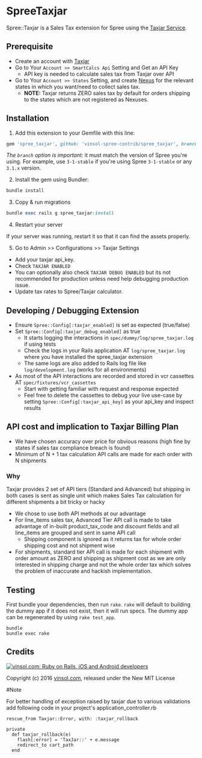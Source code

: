 SpreeTaxjar
===========

Spree::Taxjar is a Sales Tax extension for Spree using the [Taxjar Service](https://developers.taxjar.com/api/reference/).

## Prerequisite

- Create an account with [Taxjar](http://www.taxjar.com/)
- Go to Your `Account >> SmartCalcs Api` Setting and Get an API Key
    - API key is needed to calculate sales tax from Taxjar over API
- Go to Your `Account >> States` Setting, and create [Nexus](http://blog.taxjar.com/sales-tax-nexus-definition/) for the relevant states in which you want/need to collect sales tax.
    - **NOTE:** Taxjar returns ZERO sales tax by default for orders shipping to the states which are not registered as Nexuses.

## Installation

1. Add this extension to your Gemfile with this line:

  ```ruby
  gem 'spree_taxjar', github: 'vinsol-spree-contrib/spree_taxjar', branch: <spree-version-compatible>
  ```

  *The `branch` option is important:* it must match the version of Spree you're using. For example, use `3-1-stable` if you're using Spree `3-1-stable` or any `3.1.x` version.

2. Install the gem using Bundler:

  ```ruby
  bundle install
  ```

3. Copy & run migrations

  ```ruby
  bundle exec rails g spree_taxjar:install
  ```

4. Restart your server

  If your server was running, restart it so that it can find the assets properly.

5. Go to Admin >> Configurations >> Taxjar Settings
  - Add your taxjar api_key.
  - Check `TAXJAR ENABLED`
  - You can optionally also check `TAXJAR DEBUG ENABLED` but its not recommended for production unless need help debugging production issue.
  - Update tax rates to Spree/Taxjar calculator.

## Developing / Debugging Extension

- Ensure `Spree::Config[:taxjar_enabled]` is set as expected (true/false)
- Set `Spree::Config[:taxjar_debug_enabled]` as true
    - It starts logging the interactions in `spec/dummy/log/spree_taxjar.log` if    using tests
    - Check the logs in your Rails application AT `log/spree_taxjar.log` where you have installed the spree_taxjar extension
    - The same logs are also added to Rails log file like `log/development.log` (works for all environments)
- As most of the API interactions are recorded and stored in vcr cassettes AT `spec/fixtures/vcr_cassettes`
    - Start with getting familiar with request and response expected
    - Feel free to delete the cassettes to debug your live use-case by setting `Spree::Config[:taxjar_api_key]` as your api_key and inspect results

## API cost and implication to Taxjar Billing Plan

- We have chosen accuracy over price for obvious reasons (high fine by states if sales tax compliance breach is found)
- Minimum of N + 1 tax calculation API calls are made for each order with N shipments

### Why

Taxjar provides 2 set of API tiers (Standard and Advanced) but shipping in both cases is sent as single unit which makes Sales Tax calculation for different shipments a bit tricky or hacky

- We chose to use both API methods at our advantage
- For line\_items sales tax, Advanced Tier API call is made to take advantage of in-built product_tax_code and discount fields and all line_items are grouped and sent in same API call
    - Shipping component is ignored as it returns tax for whole order shipping cost and not shipment wise
- For shipments, standard tier API call is made for each shipment with order amount as ZERO and shipping as shipment cost as we are only interested in shipping charge and not the whole order tax which solves the problem of inaccurate and hackish implementation.

## Testing

First bundle your dependencies, then run `rake`. `rake` will default to building the dummy app if it does not exist, then it will run specs. The dummy app can be regenerated by using `rake test_app`.

```shell
bundle
bundle exec rake
```

Credits
-------

[![vinsol.com: Ruby on Rails, iOS and Android developers](http://vinsol.com/vin_logo.png "Ruby on Rails, iOS and Android developers")](http://vinsol.com)

Copyright (c) 2016 [vinsol.com](http://vinsol.com "Ruby on Rails, iOS and Android developers"), released under the New MIT License

#Note

For better handling of exception raised by taxjar due to various validations add following code in your project's application_controller.rb

    rescue_from Taxjar::Error, with: :taxjar_rollback

    private
      def taxjar_rollback(e)
        flash[:error] = 'TaxJar::' + e.message
        redirect_to cart_path
      end

